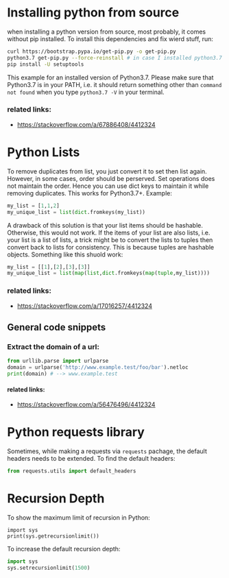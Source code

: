# Installing python from source
when installing a python version from source, most probably, it comes without pip installed. To install this dependencies and fix wierd stuff, run:

```bash
curl https://bootstrap.pypa.io/get-pip.py -o get-pip.py
python3.7 get-pip.py --force-reinstall # in case I installed python3.7 and put it in PATH
pip install -U setuptools
```
This example for an installed version of Python3.7. Please make sure that Python3.7 is in your PATH, i.e. it should return something other than `command not found` when you type `python3.7 -V` in your terminal.

### related links:
- https://stackoverflow.com/a/67886408/4412324

# Python Lists

To remove duplicates from list, you just convert it to set then list again. However, in some cases, order should be perserved. Set operations does not maintain the order. Hence you can use dict keys to maintain it while removing duplicates. This works for Python3.7+. Example:
```python
my_list = [1,1,2]
my_unique_list = list(dict.fromkeys(my_list))
```
A drawback of this solution is that your list items should be hashable. Otherwise, this would not work. If the items of your list are also lists, i.e. your list is a list of lists, a trick might be to convert the lists to tuples then convert back to lists for consistency. This is because tuples are hashable objects. Something like this shuold work:

```python
my_list = [[1],[2],[3],[3]]
my_unique_list = list(map(list,dict.fromkeys(map(tuple,my_list))))
```

### related links:
- https://stackoverflow.com/a/17016257/4412324

## General code snippets

### Extract the domain of a url:

```python
from urllib.parse import urlparse
domain = urlparse('http://www.example.test/foo/bar').netloc
print(domain) # --> www.example.test
```

#### related links:
- https://stackoverflow.com/a/56476496/4412324


# Python requests library

Sometimes, while making a requests via `requests` pachage, the default headers needs to be extended. To find the default headers:

```python
from requests.utils import default_headers
```

# Recursion Depth

To show the maximum limit of recursion in Python:

```pytthon
import sys
print(sys.getrecursionlimit())
```

To increase the default recursion depth:

```python
import sys
sys.setrecursionlimit(1500)
```

